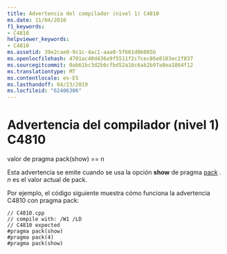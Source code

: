 ```yaml
---
title: Advertencia del compilador (nivel 1) C4810
ms.date: 11/04/2016
f1_keywords:
- C4810
helpviewer_keywords:
- C4810
ms.assetid: 39e2cae0-9c1c-4ac1-aaa0-5f661d06085b
ms.openlocfilehash: 4701ac40d436a9f5511f2c7cec86e8183ec2f837
ms.sourcegitcommit: 0ab61bc3d2b6cfbd52a16c6ab2b97a8ea1864f12
ms.translationtype: MT
ms.contentlocale: es-ES
ms.lasthandoff: 04/23/2019
ms.locfileid: "62406306"
---
```

# <a name="compiler-warning-level-1-c4810"></a>Advertencia del compilador (nivel 1) C4810

valor de pragma pack(show) == n

Esta advertencia se emite cuando se usa la opción **show** de pragma [pack](../../preprocessor/pack.md) . *n* es el valor actual de pack.

Por ejemplo, el código siguiente muestra cómo funciona la advertencia C4810 con pragma pack:

```
// C4810.cpp
// compile with: /W1 /LD
// C4810 expected
#pragma pack(show)
#pragma pack(4)
#pragma pack(show)
```